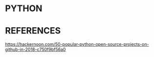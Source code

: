 # PYTHON

# REFERENCES

https://hackernoon.com/50-popular-python-open-source-projects-on-github-in-2018-c750f9bf56a0
